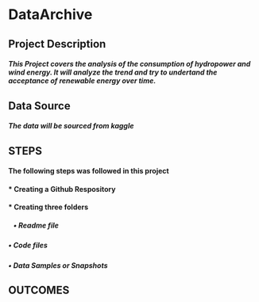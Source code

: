 # DataArchive
## Project Description
##### This Project covers the analysis of the consumption of hydropower  and wind energy. It will analyze the trend and try to undertand the acceptance of renewable energy over time.

## Data Source
##### The data will be sourced from kaggle


## STEPS
#### The following steps was followed in this project
#### * Creating a Github Respository
#### * Creating three folders 
##### &ensp; •	Readme file
#####       •	Code files
#####       •	Data Samples or Snapshots





## OUTCOMES
